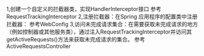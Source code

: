 1,创建一个自定义的拦截器类，实现HandlerInterceptor接口
参考RequestTrackingInterceptor 
2,注册拦截器：在Spring 应用程序的配置类中注册拦截器：
参考WebConfig
3,访问未完成请求集合：在需要获取未完成请求的地方（例如控制器或其他服务类），通过注入RequestTrackingInterceptor并访问其getActiveRequests()方法来获取未完成请求的集合。
参考ActiveRequestsController 
